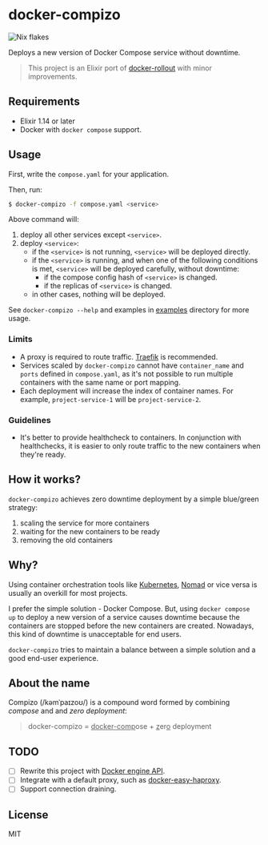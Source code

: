# docker-compizo

![Nix flakes](https://img.shields.io/badge/Nix%20flakes-5277C3?logo=nixos&logoColor=white&style=flat-square)

Deploys a new version of Docker Compose service without downtime.

> This project is an Elixir port of [docker-rollout](https://github.com/Wowu/docker-rollout) with minor improvements.

## Requirements

- Elixir 1.14 or later
- Docker with `docker compose` support.

## Usage

First, write the `compose.yaml` for your application.

Then, run:

```bash
$ docker-compizo -f compose.yaml <service>
```

Above command will:

1. deploy all other services except `<service>`.
2. deploy `<service>`:
   - if the `<service>` is not running, `<service>` will be deployed directly.
   - if the `<service>` is running, and when one of the following conditions is met, `<service>` will be deployed carefully, without downtime:
     - if the compose config hash of `<service>` is changed.
     - if the replicas of `<service>` is changed.
   - in other cases, nothing will be deployed.

See `docker-compizo --help` and examples in [examples](examples) directory for more usage.

### Limits

- A proxy is required to route traffic. [Traefik](https://github.com/traefik/traefik) is recommended.
- Services scaled by `docker-compizo` cannot have `container_name` and `ports` defined in `compose.yaml`, as it's not possible to run multiple containers with the same name or port mapping.
- Each deployment will increase the index of container names. For example, `project-service-1` will be `project-service-2`.

### Guidelines

- It's better to provide healthcheck to containers. In conjunction with healthchecks, it is easier to only route traffic to the new containers when they're ready.

## How it works?

`docker-compizo` achieves zero downtime deployment by a simple blue/green strategy:

1. scaling the service for more containers
2. waiting for the new containers to be ready
3. removing the old containers

## Why?

Using container orchestration tools like [Kubernetes](https://kubernetes.io/), [Nomad](https://www.nomadproject.io/) or vice versa is usually an overkill for most projects.

I prefer the simple solution - Docker Compose. But, using `docker compose up` to deploy a new version of a service causes downtime because the containers are stopped before the new containers are created. Nowadays, this kind of downtime is unacceptable for end users.

`docker-compizo` tries to maintain a balance between a simple solution and a good end-user experience.

## About the name

Compizo (/kəmˈpaɪzoʊ/) is a compound word formed by combining _compose_ and and _zero deployment_:

> docker-compizo = <ins>docker-comp</ins>ose + <ins>z</ins>er<ins>o</ins> deployment

## TODO

- [ ] Rewrite this project with [Docker engine API](https://docs.docker.com/engine/api/).
- [ ] Integrate with a default proxy, such as [docker-easy-haproxy](https://github.com/byjg/docker-easy-haproxy).
- [ ] Support connection draining.

## License

MIT
